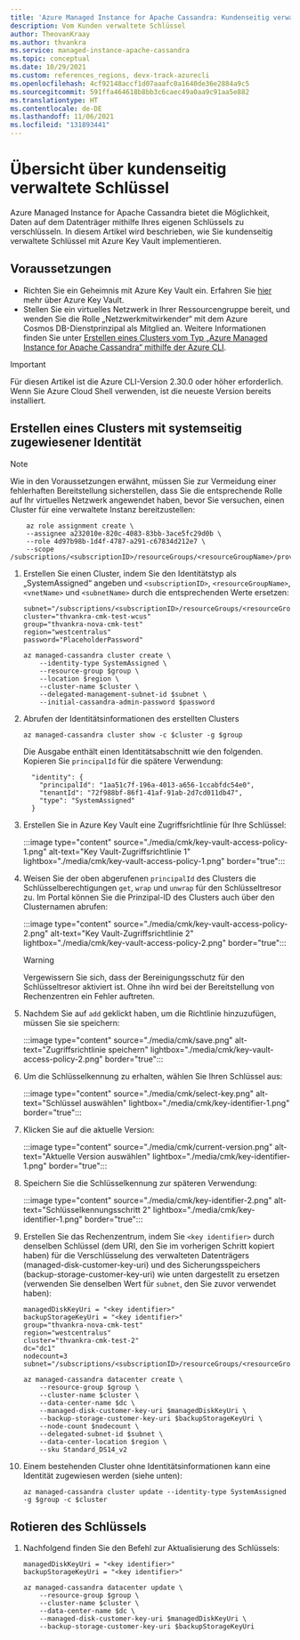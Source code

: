 ```yaml
---
title: 'Azure Managed Instance for Apache Cassandra: Kundenseitig verwaltete Schlüssel'
description: Vom Kunden verwaltete Schlüssel
author: TheovanKraay
ms.author: thvankra
ms.service: managed-instance-apache-cassandra
ms.topic: conceptual
ms.date: 10/29/2021
ms.custom: references_regions, devx-track-azurecli
ms.openlocfilehash: 4cf92148accf1d07aaafc0a1640de36e2884a9c5
ms.sourcegitcommit: 591ffa464618b8bb3c6caec49a0aa9c91aa5e882
ms.translationtype: HT
ms.contentlocale: de-DE
ms.lasthandoff: 11/06/2021
ms.locfileid: "131893441"
---
```

# <a name="customer-managed-keys---overview"></a>Übersicht über kundenseitig verwaltete Schlüssel

Azure Managed Instance for Apache Cassandra bietet die Möglichkeit, Daten auf dem Datenträger mithilfe Ihres eigenen Schlüssels zu verschlüsseln. In diesem Artikel wird beschrieben, wie Sie kundenseitig verwaltete Schlüssel mit Azure Key Vault implementieren.

## <a name="prerequisites"></a>Voraussetzungen

- Richten Sie ein Geheimnis mit Azure Key Vault ein. Erfahren Sie [hier](/azure/key-vault/secrets/about-secrets) mehr über Azure Key Vault.
- Stellen Sie ein virtuelles Netzwerk in Ihrer Ressourcengruppe bereit, und wenden Sie die Rolle „Netzwerkmitwirkender“ mit dem Azure Cosmos DB-Dienstprinzipal als Mitglied an. Weitere Informationen finden Sie unter [Erstellen eines Clusters vom Typ „Azure Managed Instance for Apache Cassandra“ mithilfe der Azure CLI](create-cluster-cli.md). 

> [!IMPORTANT]
> Für diesen Artikel ist die Azure CLI-Version 2.30.0 oder höher erforderlich. Wenn Sie Azure Cloud Shell verwenden, ist die neueste Version bereits installiert.

## <a name="create-a-cluster-with-system-assigned-identity"></a><a id="create-cluster"></a>Erstellen eines Clusters mit systemseitig zugewiesener Identität

   > [!NOTE]
   > Wie in den Voraussetzungen erwähnt, müssen Sie zur Vermeidung einer fehlerhaften Bereitstellung sicherstellen, dass Sie die entsprechende Rolle auf Ihr virtuelles Netzwerk angewendet haben, bevor Sie versuchen, einen Cluster für eine verwaltete Instanz bereitzustellen:
   > ```azurecli-interactive  
   >     az role assignment create \
   >     --assignee a232010e-820c-4083-83bb-3ace5fc29d0b \
   >     --role 4d97b98b-1d4f-4787-a291-c67834d212e7 \
   >     --scope /subscriptions/<subscriptionID>/resourceGroups/<resourceGroupName>/providers/Microsoft.Network/virtualNetworks/<vnetName>
   > ```

1. Erstellen Sie einen Cluster, indem Sie den Identitätstyp als „SystemAssigned“ angeben und `<subscriptionID>`, `<resourceGroupName>`, `<vnetName>` und `<subnetName>` durch die entsprechenden Werte ersetzen:

    ```azurecli-interactive    
    subnet="/subscriptions/<subscriptionID>/resourceGroups/<resourceGroupName>/providers/Microsoft.Network/virtualNetworks/<vnetName>/subnets/<subnetName>"
    cluster="thvankra-cmk-test-wcus"
    group="thvankra-nova-cmk-test"
    region="westcentralus"
    password="PlaceholderPassword"
    
    az managed-cassandra cluster create \
        --identity-type SystemAssigned \
        --resource-group $group \
        --location $region \
        --cluster-name $cluster \
        --delegated-management-subnet-id $subnet \
        --initial-cassandra-admin-password $password
    ```

1. Abrufen der Identitätsinformationen des erstellten Clusters

    ```azurecli-interactive
    az managed-cassandra cluster show -c $cluster -g $group
    ```

    Die Ausgabe enthält einen Identitätsabschnitt wie den folgenden. Kopieren Sie `principalId` für die spätere Verwendung:

    ```shell
      "identity": {
        "principalId": "1aa51c7f-196a-4013-a656-1ccabfdc54e0",
        "tenantId": "72f988bf-86f1-41af-91ab-2d7cd011db47",
        "type": "SystemAssigned"
      }
    ```
 
1. Erstellen Sie in Azure Key Vault eine Zugriffsrichtlinie für Ihre Schlüssel:

   :::image type="content" source="./media/cmk/key-vault-access-policy-1.png" alt-text="Key Vault-Zugriffsrichtlinie 1" lightbox="./media/cmk/key-vault-access-policy-1.png" border="true":::

1. Weisen Sie der oben abgerufenen `principalId` des Clusters die Schlüsselberechtigungen `get`, `wrap` und `unwrap` für den Schlüsseltresor zu. Im Portal können Sie die Prinzipal-ID des Clusters auch über den Clusternamen abrufen:
 

   :::image type="content" source="./media/cmk/key-vault-access-policy-2.png" alt-text="Key Vault-Zugriffsrichtlinie 2" lightbox="./media/cmk/key-vault-access-policy-2.png" border="true":::

   > [!WARNING]
   > Vergewissern Sie sich, dass der Bereinigungsschutz für den Schlüsseltresor aktiviert ist. Ohne ihn wird bei der Bereitstellung von Rechenzentren ein Fehler auftreten. 

1. Nachdem Sie auf `add` geklickt haben, um die Richtlinie hinzuzufügen, müssen Sie sie speichern:

   :::image type="content" source="./media/cmk/save.png" alt-text="Zugriffsrichtlinie speichern" lightbox="./media/cmk/key-vault-access-policy-2.png" border="true":::

1. Um die Schlüsselkennung zu erhalten, wählen Sie Ihren Schlüssel aus:

   :::image type="content" source="./media/cmk/select-key.png" alt-text="Schlüssel auswählen" lightbox="./media/cmk/key-identifier-1.png" border="true":::

1. Klicken Sie auf die aktuelle Version:

   :::image type="content" source="./media/cmk/current-version.png" alt-text="Aktuelle Version auswählen" lightbox="./media/cmk/key-identifier-1.png" border="true":::

1. Speichern Sie die Schlüsselkennung zur späteren Verwendung:

   :::image type="content" source="./media/cmk/key-identifier-2.png" alt-text="Schlüsselkennungsschritt 2" lightbox="./media/cmk/key-identifier-1.png" border="true":::


1. Erstellen Sie das Rechenzentrum, indem Sie `<key identifier>` durch denselben Schlüssel (dem URI, den Sie im vorherigen Schritt kopiert haben) für die Verschlüsselung des verwalteten Datenträgers (managed-disk-customer-key-uri) und des Sicherungsspeichers (backup-storage-customer-key-uri) wie unten dargestellt zu ersetzen (verwenden Sie denselben Wert für `subnet`, den Sie zuvor verwendet haben): 

    ```azurecli-interactive
    managedDiskKeyUri = "<key identifier>"
    backupStorageKeyUri = "<key identifier>"
    group="thvankra-nova-cmk-test"
    region="westcentralus"
    cluster="thvankra-cmk-test-2"
    dc="dc1"
    nodecount=3
    subnet="/subscriptions/<subscriptionID>/resourceGroups/<resourceGroupName>/providers/Microsoft.Network/virtualNetworks/<vnetName>/subnets/<subnetName>"
        
    az managed-cassandra datacenter create \
        --resource-group $group \
        --cluster-name $cluster \
        --data-center-name $dc \
        --managed-disk-customer-key-uri $managedDiskKeyUri \
        --backup-storage-customer-key-uri $backupStorageKeyUri \
        --node-count $nodecount \
        --delegated-subnet-id $subnet \
        --data-center-location $region \
        --sku Standard_DS14_v2
    ```

1. Einem bestehenden Cluster ohne Identitätsinformationen kann eine Identität zugewiesen werden (siehe unten):

    ```azurecli-interactive
    az managed-cassandra cluster update --identity-type SystemAssigned -g $group -c $cluster
    ```

## <a name="rotating-the-key"></a><a id="update-cluster"></a>Rotieren des Schlüssels

1. Nachfolgend finden Sie den Befehl zur Aktualisierung des Schlüssels:

    ```azurecli-interactive
    managedDiskKeyUri = "<key identifier>"
    backupStorageKeyUri = "<key identifier>"
    
    az managed-cassandra datacenter update \
        --resource-group $group \
        --cluster-name $cluster \ 
        --data-center-name $dc \
        --managed-disk-customer-key-uri $managedDiskKeyUri \
        --backup-storage-customer-key-uri $backupStorageKeyUri
    ```